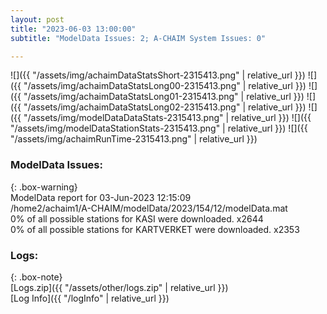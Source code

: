 ```yaml
---
layout: post
title: "2023-06-03 13:00:00"
subtitle: "ModelData Issues: 2; A-CHAIM System Issues: 0"

---
```


![]({{ "/assets/img/achaimDataStatsShort-2315413.png" | relative_url }})
![]({{ "/assets/img/achaimDataStatsLong00-2315413.png" | relative_url }})
![]({{ "/assets/img/achaimDataStatsLong01-2315413.png" | relative_url }})
![]({{ "/assets/img/achaimDataStatsLong02-2315413.png" | relative_url }})
![]({{ "/assets/img/modelDataDataStats-2315413.png" | relative_url }})
![]({{ "/assets/img/modelDataStationStats-2315413.png" | relative_url }})
![]({{ "/assets/img/achaimRunTime-2315413.png" | relative_url }})


### ModelData Issues:  
  
{: .box-warning}  
 ModelData report for 03-Jun-2023 12:15:09   
 /home2/achaim1/A-CHAIM/modelData/2023/154/12/modelData.mat   
 0% of all possible stations for KASI were downloaded. x2644   
 0% of all possible stations for KARTVERKET were downloaded. x2353   
  


### Logs:  
  
{: .box-note}  
[Logs.zip]({{ "/assets/other/logs.zip" | relative_url }})  
[Log Info]({{ "/logInfo" | relative_url }})  
